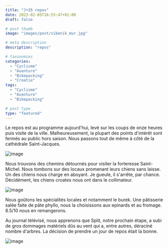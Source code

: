 ```yaml
---
title: "J+35 repos"
date: 2023-02-05T16:53:47+01:00
draft: false

# post thumb
image: "images/post/sibenik_mur.jpg"

# meta description
description: "repos"

# taxonomies
categories:
  - "Cyclisme" 
  - "Aventure" 
  - "Bikepacking"
  - "Croatie" 
tags:
  - "Cyclisme" 
  - "Aventure" 
  - "Bikepacking" 

# post type
type: "featured"
---
```


Le repos est au programme aujourd'hui, levé sur les coups de onze heures puis visite de la ville. Malheureusement, la plupart des points d'intérêt sont fermés au public hors saison. Nous passons tout de même à côté de la cathédrale Saint-Jacques. 

![image](../../images/post/sibenik_cathedrale.jpg)

Nous trouvons des chemins détournés pour visiter la forteresse Saint-Michel. Nous tombons sur des locaux promenant leurs chiens sans laisse. Un des chiens nous charge en aboyant. Je gueule, il s'arrête, par chance. Décidément, les chiens croates nous ont dans le collimateur. 

![image](../../images/post/sibenik_fort.jpg)

Nous goûtons les spécialités locales et notamment le burek. Une pâtisserie salée faite de pâte phyllo, nous la choisissons aux epinards et au fromage. 8.5/10 nous en remangerons. 

Au journal télévisé, nous apprenons que Split, notre prochain étape, a subi de gros dommages matériels dûs au vent qui a, entre autres, déraciné nombre d'arbres. La décision de prendre un jour de repos était la bonne. 

![image](../../images/post/sibenik_pont.jpg)
